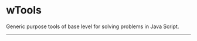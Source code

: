 # wTools

Generic purpose tools of base level for solving problems in Java Script.

_ _ _ _ _ _































